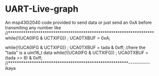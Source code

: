 # UART-Live-graph

An msp430i2040 code provided to send data 
 or just send an 0xA before transmiting any number like
//********************************************************************
while(!(UCA0IFG & UCTXIFG)) ;
  UCA0TXBUF = 0xA;
  
  while(!(UCA0IFG & UCTXIFG)) ;
  UCA0TXBUF = tada & 0xff;  //here the "tada" is a uint16_t data
  while(!(UCA0IFG & UCTXIFG)) ;
  UCA0TXBUF = (tada >> 8) & 0xff;
  //********************************************************-----------ikaya
